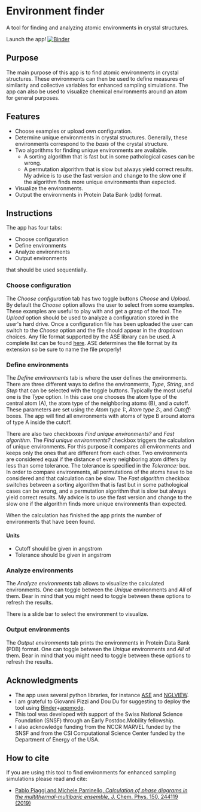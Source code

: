 # Environment finder

A tool for finding and analyzing atomic environments in crystal structures.

Launch the app! [![Binder](https://mybinder.org/badge_logo.svg)](https://mybinder.org/v2/gh/PabloPiaggi/EnvironmentFinder/master?urlpath=apps%2FEnvironmentFinder.ipynb)

## Purpose

The main purpose of this app is to find atomic environments in crystal structures.
These environments can then be used to define measures of similarity and collective variables for enhanced sampling simulations.
The app can also be used to visualize chemical environments around an atom for general purposes.

## Features

* Choose examples or upload own configuration.
* Determine unique environments in crystal structures. Generally, these environments correspond to the *basis* of the crystal structure.
* Two algorithms for finding unique environments are available. 
	* A sorting algorithm that is fast but in some pathological cases can be wrong. 
	* A permutation algorithm that is slow but always yield correct results. My advice is to use the fast version and change to the slow one if the algorithm finds more unique environments than expected.
* Visualize the environments.
* Output the environments in Protein Data Bank (pdb) format.

## Instructions

The app has four tabs:
* Choose configuration
* Define environments
* Analyze environments
* Output environments

that should be used sequentially.

### Choose configuration
The *Choose configuration* tab has two toggle buttons *Choose* and *Upload*.
By default the *Choose* option allows the user to select from some examples.
These examples are useful to play with and get a grasp of the tool.
The *Upload* option should be used to analyze a configuration stored in the user's hard drive.
Once a configuration file has been uploaded the user can switch to the *Choose* option and the file should appear in the dropdown choices.
Any file format supported by the ASE library can be used.
A complete list can be found [here](https://wiki.fysik.dtu.dk/ase/ase/io/io.html).
ASE determines the file format by its extension so be sure to name the file properly!

### Define environments
The *Define environments* tab is where the user defines the environments.
There are three different ways to define the environments, *Type*, *String*, and *Step* that can be selected with the toggle buttons.
Typically the most useful one is the *Type* option.
In this case one chooses the atom type of the central atom (A), the atom type of the neighboring atoms (B), and a cutoff.
These parameters are set using the *Atom type 1:*, *Atom type 2:*, and *Cutoff:* boxes.
The app will find all environments with atoms of type B around atoms of type A inside the cutoff.

There are also two checkboxes *Find unique environments?* and *Fast algorithm*.
The *Find unique environments?* checkbox triggers the calculation of unique environments.
For this purpose it compares all environments and keeps only the ones that are different from each other.
Two environments are considered equal if the distance of every neighboring atom differs by less than some tolerance.
The tolerance is specified in the *Tolerance:* box.
In order to compare environments, all permutations of the atoms have to be considered and that calculation can be slow.
The *Fast algorithm* checkbox switches between a sorting algorithm that is fast but in some pathological cases can be wrong, and a permutation algorithm that is slow but always yield correct results.
My advice is to use the fast version and change to the slow one if the algorithm finds more unique environments than expected.

When the calculation has finished the app prints the number of environments that have been found.

#### Units
* Cutoff should be given in angstrom
* Tolerance should be given in angstrom

### Analyze environments
The *Analyze environments* tab allows to visualize the calculated environments.
One can toggle between the *Unique* environments and *All* of them. 
Bear in mind that you might need to toggle between these options to refresh the results.

There is a slide bar to select the environment to visualize.

### Output environments
The *Output environments* tab prints the environments in Protein Data Bank (PDB) format.
One can toggle between the *Unique* environments and *All* of them. 
Bear in mind that you might need to toggle between these options to refresh the results.

## Acknowledgments

* The app uses several python libraries, for instance [ASE](https://wiki.fysik.dtu.dk/ase/) and [NGLVIEW](https://github.com/arose/nglview).
* I am grateful to Giovanni Pizzi and Dou Du for suggesting to deploy the tool using [Binder](https://mybinder.org/)+[appmode](https://github.com/oschuett/appmode).
* This tool was developed with support of the Swiss National Science Foundation (SNSF) through an Early Postdoc.Mobility fellowship.
* I also acknowledge funding from the NCCR MARVEL funded by the SNSF and from the CSI Computational Science Center funded by the Department of Energy of the USA.

## How to cite

If you are using this tool to find environments for enhanced sampling simulations please read and cite:
* [Pablo Piaggi and Michele Parrinello, *Calculation of phase diagrams in the multithermal-multibaric ensemble*, J. Chem. Phys. 150, 244119 (2019)](https://aip.scitation.org/doi/full/10.1063/1.5102104)
